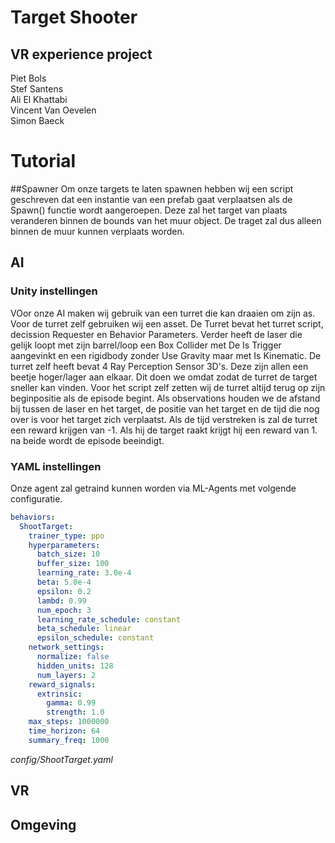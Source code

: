 # Target Shooter
## VR experience project
Piet Bols  
Stef Santens  
Ali El Khattabi  
Vincent Van Oevelen  
Simon Baeck  

# Tutorial
##Spawner
Om onze targets te laten spawnen hebben wij een script geschreven dat een instantie van een prefab gaat verplaatsen als de Spawn() functie wordt aangeroepen. Deze zal het target van plaats veranderen binnen de bounds van het muur object. De traget zal dus alleen binnen de muur kunnen verplaats worden. 
## AI
### Unity instellingen
VOor onze AI maken wij gebruik van een turret die kan draaien om zijn as. Voor de turret zelf gebruiken wij een asset. De Turret bevat het turret script, decission Requester en Behavior Parameters. Verder heeft de laser die gelijk loopt met zijn barrel/loop een Box Collider met De Is Trigger aangevinkt en een rigidbody zonder Use Gravity maar met Is Kinematic. De turret zelf heeft bevat 4 Ray Perception Sensor 3D's. Deze zijn allen een beetje hoger/lager aan elkaar. Dit doen we omdat zodat de turret de target sneller kan vinden. Voor het script zelf zetten wij de turret altijd terug op zijn beginpositie als de episode begint. Als observations houden we de afstand bij tussen de laser en het target, de positie van het target en de tijd die nog over is voor het target zich verplaatst. Als de tijd verstreken is zal de turret een reward krijgen van -1. Als hij de target raakt krijgt hij een reward van 1. na beide wordt de episode beeindigt.
### YAML instellingen
Onze agent zal getraind kunnen worden via ML-Agents met volgende configuratie.  
```yaml
behaviors:
  ShootTarget:
    trainer_type: ppo
    hyperparameters:
      batch_size: 10
      buffer_size: 100
      learning_rate: 3.0e-4
      beta: 5.0e-4
      epsilon: 0.2
      lambd: 0.99
      num_epoch: 3
      learning_rate_schedule: constant
      beta_schedule: linear
      epsilon_schedule: constant
    network_settings:
      normalize: false
      hidden_units: 128
      num_layers: 2
    reward_signals:
      extrinsic:
        gamma: 0.99
        strength: 1.0
    max_steps: 1000000
    time_horizon: 64
    summary_freq: 1000
```
_config/ShootTarget.yaml_

## VR

## Omgeving
